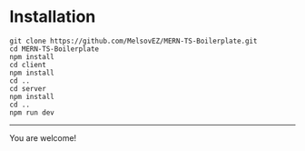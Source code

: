 # Installation

```
git clone https://github.com/MelsovEZ/MERN-TS-Boilerplate.git
cd MERN-TS-Boilerplate
npm install
cd client
npm install
cd ..
cd server
npm install
cd ..
npm run dev
```
---
You are welcome!
